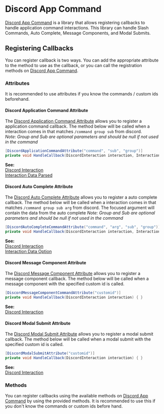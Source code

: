 # Discord App Command

[Discord App Command](../Generated/Oxide.Ext.Discord/Libraries/DiscordAppCommand.md)
is a library that allows registering callbacks to handle application command interactions.
This library can handle Slash Commands, Auto Complete, Message Components, and Modal Submits.

## Registering Callbacks

You can register callback is two ways. You can add the appropriate attribute to the method to use as the callback,
or you can call the registration methods on [Discord App Command](../Generated/Oxide.Ext.Discord/Libraries/DiscordAppCommand.md).

### Attributes

It is recommended to use attributes if you know the commands / custom ids beforehand.

#### Discord Application Command Attribute

The [Discord Application Command Attribute](../Generated/Oxide.Ext.Discord/Attributes/DiscordApplicationCommandAttribute.md) 
allows you to register a application command callback. 
The method below will be called when a interaction comes in that matches `/command group sub` from discord.  
*Note: Group and Sub are optional parameters and should be null if not used in the command* 

```csharp
[DiscordApplicationCommandAttribute("command", "sub", "group")]
private void HandleCallback(DiscordInteraction interaction, InteractionDataParsed parsed) { }
```

**See:**  
[Discord Interaction](../Generated/Oxide.Ext.Discord/Entities/DiscordInteraction.md)  
[Interaction Data Parsed](../Generated/Oxide.Ext.Discord/Entities/InteractionDataParsed.md)

#### Discord Auto Complete Attribute

The [Discord Auto Complete Attribute](../Generated/Oxide.Ext.Discord/Attributes/DiscordAutoCompleteCommandAttribute.md)
allows you to register a auto complete callback.
The method below will be called when a interaction comes in that matches `/command group sub arg` from discord. 
The focused argument will contain the data from the auto complete
*Note: Group and Sub are optional parameters and should be null if not used in the command*

```csharp
[DiscordAutoCompleteCommandAttribute("command", "arg", "sub", "group")]
private void HandleCallback(DiscordInteraction interaction, InteractionDataOption focused) { }
```

**See:**  
[Discord Interaction](../Generated/Oxide.Ext.Discord/Entities/DiscordInteraction.md)  
[Interaction Data Option](../Generated/Oxide.Ext.Discord/Entities/InteractionDataOption.md)

#### Discord Message Component Attribute

The [Discord Message Component Attribute](../Generated/Oxide.Ext.Discord/Attributes/DiscordMessageComponentCommandAttribute.md)
allows you to register a message component callback.
The method below will be called when a message component with the specified custom id is called.

```csharp
[DiscordMessageComponentCommandAttribute("customid")]
private void HandleCallback(DiscordInteraction interaction) { }
```

**See:**  
[Discord Interaction](../Generated/Oxide.Ext.Discord/Entities/DiscordInteraction.md)

#### Discord Modal Submit Attribute

The [Discord Modal Submit Attribute](../Generated/Oxide.Ext.Discord/Attributes/DiscordModalSubmitAttribute.md)
allows you to register a modal submit callback.
The method below will be called when a modal submit with the specified custom id is called.

```csharp
[DiscordModalSubmitAttribute("customid")]
private void HandleCallback(DiscordInteraction interaction) { }
```

**See:**  
[Discord Interaction](../Generated/Oxide.Ext.Discord/Entities/DiscordInteraction.md)

### Methods

You can register callbacks using the available methods on [Discord App Command](../Generated/Oxide.Ext.Discord/Libraries/AppCommands/DiscordAppCommand.md)
by using the provided methods. It is recommended to use this if you don't know the commands or custom ids before hand.
